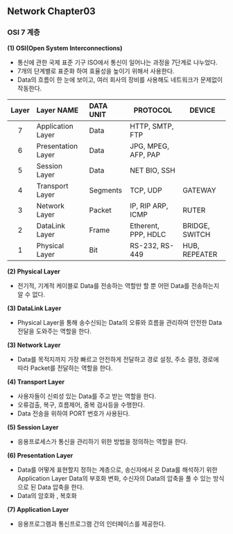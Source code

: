## Network Chapter03
### OSI 7 계층 
**(1) OSI(Open System Interconnections)**
 - 통신에 관한 국제 표준 기구 ISO에서 통신이 일어나는 과정을 7단계로 나누었다.
 - 7개의 단계별로 표준화 하여 효율성을 높이기 위해서 사용한다. 
 - Data의 흐름이 한 눈에 보이고, 여러 회사의 장비를 사용해도 네트워크가 문제없이 작동한다.   
 
 |Layer|Layer NAME|DATA UNIT|PROTOCOL|DEVICE|
 |:----:|:------|:----|------|----------|
 |7|Application Layer|Data|HTTP, SMTP, FTP|
 |6|Presentation Layer|Data|JPG, MPEG, AFP, PAP|
 |5|Session Layer|Data|NET BIO, SSH|
 |4|Transport Layer|Segments|TCP, UDP|GATEWAY|
 |3|Network Layer|Packet|IP, RIP ARP, ICMP| RUTER|
 |2|DataLink Layer| Frame|Etherent, PPP, HDLC|BRIDGE, SWITCH|
 |1|Physical Layer | Bit|RS-232, RS-449|HUB, REPEATER|
 
 
**(2) Physical Layer**
- 전기적, 기계적 케이블로 Data를 전송하는 역할만 할 뿐 어떤 Data를 전송하는지 알 수 없다. 

**(3) DataLink Layer**
- Physical Layer을 통해 송수신되는 Data의 오류와 흐름을 관리하여 안전한 Data 전달을 도와주는 역할을 한다. 

**(3) Network Layer**
- Data를 목적지까지 가장 빠르고 안전하게 전달하고 경로 설정, 주소 결정, 경로에 따라 Packet를 전달하는 역할을 한다. 

**(4) Transport Layer** 
- 사용자들이 신뢰성 있는 Data를 주고 받는 역할을 한다. 
- 오류검출, 복구, 흐름제어, 중복 검사등을 수행한다. 
- Data 전송을 위하여 PORT 번호가 사용된다. 

**(5) Session Layer** 
- 응용프로세스가 통신을 관리하기 위한 방법을 정의하는 역할을 한다.

**(6) Presentation Layer** 
- Data를 어떻게 표현할지 정하는 계층으로, 송신자에서 온 Data를 해석하기 위한 Application Layer Data의 부호화 변화, 수신자의 Data의 압축을 풀 수 있는 방식으로 된  Data 압축을 한다. 
- Data의 암호화 , 복호화 
 
**(7) Application Layer**
- 응용프로그램과 통신프로그램 간의 인터페이스를 제공한다. 

